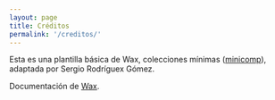 ```yaml
---
layout: page
title: Créditos
permalink: '/creditos/'
---
```


Esta es una plantilla básica de Wax, colecciones mínimas ([minicomp](https://github.com/minicomp)), adaptada por Sergio Rodríguex Gómez.

Documentación de [Wax](https://minicomp.github.io/wiki/wax/).
